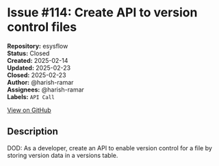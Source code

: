 # Issue #114: Create API to version control files

**Repository:** esysflow  
**Status:** Closed  
**Created:** 2025-02-14  
**Updated:** 2025-02-23  
**Closed:** 2025-02-23  
**Author:** @harish-ramar  
**Assignees:** @harish-ramar  
**Labels:** `API Call`  

[View on GitHub](https://github.com/Simtestlab/esysflow/issues/114)

## Description

DOD: As a developer, create an API to enable version control for a file by storing version data in a versions table.